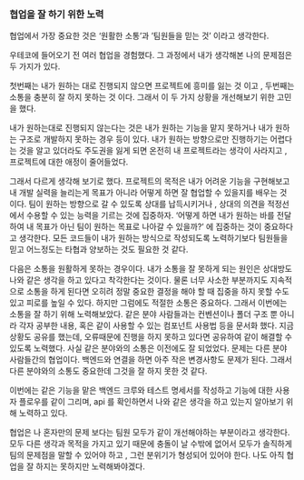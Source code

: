### 협업을 잘 하기 위한 노력

협업에서 가장 중요한 것은 ‘원활한 소통’과 ’팀원들을 믿는 것’ 이라고 생각한다.

우테코에 들어오기 전 여러 협업을 경험했다. 그 과정에서 내가 생각해본 나의 문제점은 두 가지가 있다.

첫번째는 내가 원하는 대로 진행되지 않으면 프로젝트에 흥미를 잃는 것 이고 , 두번째는 소통을 충분히 잘 하지 못하는 것 이다. 그래서 이 두 가지 상황을 개선해보기 위한 고민을 했다.

내가 원하는대로 진행되지 않는다는 것은 내가 원하는 기능을 맡지 못하거나 내가 원하는 구조로 개발하지 못하는 경우 등이 있다. 내가 원하는 방향으로만 진행하기는 어렵다는 것을 알고 있더라도 주도권을 잃게 되면 온전히 내 프로젝트라는 생각이 사라지고 , 프로젝트에 대한 애정이 줄어들었다.

그래서 다르게 생각해 보기로 했다. 프로젝트의 목적은 내가 어려운 기능을 구현해보고 내 개발 실력을 늘리는게 목표가 아니라 어떻게 하면 잘 협업할 수 있을지를 배우는 것 이다. 팀이 원하는 방향으로 갈 수 있도록 상대를 납득시키거나 , 상대의 의견을 적정선 에서 수용할 수 있는 능력을 기르는 것에 집중하자. ‘어떻게 하면 내가 원하는 바를 전달하여 내 목표가 아닌 팀이 원하는 목표로 나아갈 수 있을까?’ 에 집중하는 것이 중요하다고 생각한다. 모든 코드들이 내가 원하는 방식으로 작성되도록 노력하기보다 팀원들을 믿고 어느정도는 타협과 양보하는 것도 필요한 것 같다.

다음은 소통을 원활하게 못하는 경우이다. 내가 소통을 잘 못하게 되는 원인은 상대방도 나와 같은 생각을 하고 있다고 착각한다는 것이다. 물론 너무 사소한 부분까지도 지속적으로 소통을 하게 된다면 오히려 정말 중요한 결정을 해야 할 때 집중을 하지 못할 수도 있고 피로를 높일 수 있다. 하지만 그럼에도 적절한 소통은 중요하다. 그래서 이번에는 소통을 잘 하기 위해 노력해보았다. 같은 분야 사람들과는 컨벤션이나 폴더 구조 뿐 아니라 각자 공부한 내용, 혹은 같이 사용할 수 있는 컴포넌트 사용법 등을 문서화 했다. 지금 상황도 공유를 했는데, 오류때문에 진행을 하지 못하고 있다면 공유하여 같이 해결할 수 있도록 노력했다. 사실 같은 분야와의 소통은 이전에도 잘 되었었다. 문제는 다른 분야 사람들간의 협업이다. 백엔드와 연결을 하면 아주 작은 변경사항도 문제가 된다. 그래서 다른 분야와의 소통도 중요한데 그것을 잘 하지 못한 것 같다.

이번에는 같은 기능을 맡은 백엔드 크루와 테스트 명세서를 작성하고 기능에 대한 사용자 플로우를 같이 그리며, api 를 확인하면서 나와 같은 생각을 하고 있는지 알아보기 위해 노력하고 있다.

협업은 나 혼자만의 문제 보다는 팀원 모두가 같이 개선해야하는 부분이라고 생각한다. 모두 다른 생각과 목적을 가지고 있기 때문에 충돌이 날 수밖에 없어서 모두가 솔직하게 팀의 문제점을 말할 수 있어야 하고 , 그런 분위기가 형성되어 있어야 한다. 나도 아직 협업을 잘 하지는 못하지만 노력해봐야겠다.
